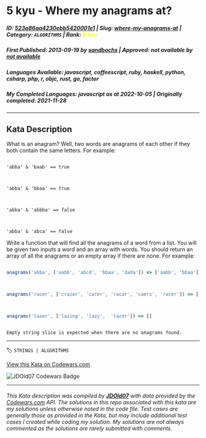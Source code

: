 # 5 kyu - Where my anagrams at?

##### **ID**: [523a86aa4230ebb5420001e1](https://www.codewars.com/kata/523a86aa4230ebb5420001e1) | **Slug**: [where-my-anagrams-at](https://www.codewars.com/kata/523a86aa4230ebb5420001e1) | **Category**: `ALGORITHMS` | **Rank**: <span style="color:yellow">5 kyu</span>

##### **First Published**: 2013-09-19 ***by*** [sandbochs](https://www.codewars.com/users/sandbochs) | **Approved**: *not available* ***by*** [*not available*](*https://www.codewars.com*)

##### **Languages Available**: javascript, coffeescript, ruby, haskell, python, csharp, php, r, objc, rust, go, factor

##### **My Completed Languages**: javascript ***as at*** 2022-10-05 | **Originally completed**: 2021-11-28

---

## Kata Description


What is an anagram? Well, two words are anagrams of each other if they both contain the same letters. For example:



```

'abba' & 'baab' == true



'abba' & 'bbaa' == true



'abba' & 'abbba' == false



'abba' & 'abca' == false

```



Write a function that will find all the anagrams of a word from a list. You will be given two inputs a word and an array with words. You should return an array of all the anagrams or an empty array if there are none. For example:



```javascript

anagrams('abba', ['aabb', 'abcd', 'bbaa', 'dada']) => ['aabb', 'bbaa']



anagrams('racer', ['crazer', 'carer', 'racar', 'caers', 'racer']) => ['carer', 'racer']



anagrams('laser', ['lazing', 'lazy',  'lacer']) => []

```



```if:go

Empty string slice is expected when there are no anagrams found.

```

---


🏷 `STRINGS | ALGORITHMS`


[View this Kata on Codewars.com](https://www.codewars.com/kata/523a86aa4230ebb5420001e1)

![](https://www.codewars.com/users/jdold07/badges/large "JDOld07 Codewars Badge")

---

###### *This Kata description was compiled by [**JDOld07**](https://tpstech.dev) with data provided by the [Codewars.com](https://www.codewars.com) API.  The solutions in this repo associated with this kata are my solutions unless otherwise noted in the code file.  Test cases are generally those as provided in the Kata, but may include additional test cases I created while coding my solution.  My solutions are not always commented as the solutions are rarely submitted with comments.*
